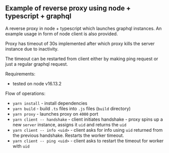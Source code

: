 ## Example of reverse proxy using node + typescript + graphql

A reverse proxy in node + typescript which launches graphql instances. An example usage in form of node client is also provided.

Proxy has timeout of 30s implemented after which proxy kills the server instance due to inactivity.

The timeout can be restarted from client either by making ping request or just a regular graphql request.

Requirements:

- tested on node v16.13.2

Flow of operations:

- `yarn install` - install dependencies
- `yarn build` - build `.ts` files into `.js` files (`build` directory)
- `yarn proxy` - launches proxy on `4000` port
- `yarn client -- handshake` - client initiates handshake - proxy spins up a new `server` instance, assigns it `uid` and returns the `uid`
- `yarn client -- info <uid>` - client asks for info using `uid` returned from the previous handshake. Restarts the worker timeout.
- `yarn client -- ping <uid>` - client asks to restart the timeout for worker with `uid`
